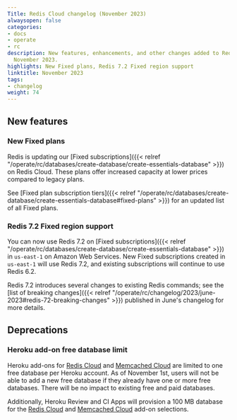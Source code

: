 ```yaml
---
Title: Redis Cloud changelog (November 2023)
alwaysopen: false
categories:
- docs
- operate
- rc
description: New features, enhancements, and other changes added to Redis Cloud during
  November 2023.
highlights: New Fixed plans, Redis 7.2 Fixed region support
linktitle: November 2023
tags:
- changelog
weight: 74
---
```


## New features

### New Fixed plans

Redis is updating our [Fixed subscriptions]({{< relref "/operate/rc/databases/create-database/create-essentials-database" >}}) on Redis Cloud. These plans offer increased capacity at lower prices compared to legacy plans.

See [Fixed plan subscription tiers]({{< relref "/operate/rc/databases/create-database/create-essentials-database#fixed-plans" >}}) for an updated list of all Fixed plans.

### Redis 7.2 Fixed region support

You can now use Redis 7.2 on [Fixed subscriptions]({{< relref "/operate/rc/databases/create-database/create-essentials-database" >}}) in `us-east-1` on Amazon Web Services. New Fixed subscriptions created in `us-east-1` will use Redis 7.2, and existing subscriptions will continue to use Redis 6.2.

Redis 7.2 introduces several changes to existing Redis commands; see the [list of breaking changes]({{< relref "/operate/rc/changelog/2023/june-2023#redis-72-breaking-changes" >}}) published in June's changelog for more details.

## Deprecations

### Heroku add-on free database limit

Heroku add-ons for [Redis Cloud](https://elements.heroku.com/addons/rediscloud) and [Memcached Cloud](https://elements.heroku.com/addons/memcachedcloud) are limited to one free database per Heroku account. As of November 1st, users will not be able to add a new free database if they already have one or more free databases. There will be no impact to existing free and paid databases.

Additionally, Heroku Review and CI Apps will provision a 100 MB database for the [Redis Cloud](https://elements.heroku.com/addons/rediscloud) and [Memcached Cloud](https://elements.heroku.com/addons/memcachedcloud) add-on selections.

